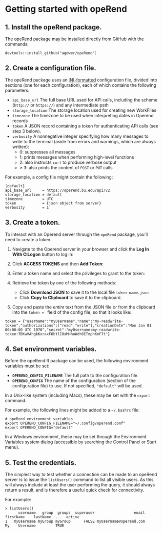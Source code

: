 # Getting started with opeRend

## 1. Install the opeRend package.
The opeRend package may be installed directly from GitHub with the commands:
```
devtools::install_github("agower/opeRend")
```

## 2. Create a configuration file.
The opeRend package uses an [INI-formatted](https://en.wikipedia.org/wiki/INI_file) configuration file, divided into sections (one for each configuration), each of which contains the following parameters:

- `api_base_url`
The full base URL used for API calls, including the scheme (`http://` or `https://`) and any intermediate path
- `storage_location`
The storage location used for creating new WorkFiles
- `timezone`
The timezone to be used when interpreting dates in Operend records
- `token`
A JSON record containing a token for authenticating API calls (see step 3 below).
- `verbosity`
A nonnegative integer specifying how many messages to write to the terminal (aside from errors and warnings, which are always written):
   - 0: suppresses all messages
   - 1: prints messages when performing high-level functions
   - 2: also instructs `curl` to produce verbose output
   - ≥ 3: also prints the content of `POST` or `PUT` calls

For example, a config file might contain the following:
```
[default]
api_base_url     = https://operend.bu.edu/api/v2
storage_location = default
timezone         = UTC
token            = {json object from server}
verbosity        = 1
```

## 3. Create a token.
To interact with an Operend server through the `opeRend` package, you'll need to create a token.

 1. Navigate to the Operend server in your browser and click the **Log In With CILogon** button to log in:

 2. Click **ACCESS TOKENS** and then **Add Token**:

 3. Enter a token name and select the privileges to grant to the token:

 4. Retrieve the token by one of the following methods:
    - Click **Download JSON** to save it to the local file
    `token-name.json`
    - Click **Copy to Clipboard** to save it to the clipboard.
 5. Copy and paste the *entire* text from the JSON file or from the clipboard into the `token = ` field of the config file, so that it looks like:
```
token = {"username":"myUsername","name":"my-readwrite-token","authorizations":["read","write"],"creationDate":"Mon Jan 01 00:00:00 UTC 1970","secret":"myUsername:my-readwrite-token:TBKwVAhgkKxraxF6btlIOxMHhoWdh0ETmphKmF7t"}
```

## 4. Set environment variables.
Before the opeRend R package can be used, the following environment variables must be set:
- **`OPEREND_CONFIG_FILENAME`**
The full path to the configuration file.
- **`OPEREND_CONFIG`**
The name of the configuration (section of the configuration file) to use. If not specified, `"default"` will be used.

In a Unix-like system (including Macs), these may be set with the `export` command.

For example, the following lines might be added to a `~/.bashrc` file:
```
# opeRend environment variables
export OPEREND_CONFIG_FILENAME="~/.config/operend.conf"
export OPEREND_CONFIG="default"
```
In a Windows environment, these may be set through the Environment Variables system dialog (accessible by searching the Control Panel or Start menu).

## 5. Test the credentials.
The simplest way to test whether a connection can be made to an opeRend server is to issue the `listUsers()` command to list all visible users.  As this will always include at least the user performing the query, it should always return a result, and is therefore a useful quick check for connectivity.

For example:
```
> listUsers()
      username   group  groups  superuser                  email firstName    lastName  ...  active
1   myUsername myGroup myGroup      FALSE myUsername@operend.com        My    Username         TRUE
```
